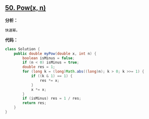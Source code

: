 ## [50. Pow(x, n)](https://leetcode-cn.com/problems/powx-n/)

**分析：**

```
快速幂。
```

**代码：**

```java
class Solution {
    public double myPow(double x, int n) {  
        boolean isMinus = false;
        if (n < 0) isMinus = true;
        double res = 1;
        for (long k = (long)Math.abs((long)n); k > 0; k >>= 1) {
            if ((k & 1) == 1) {
                res *= x;
            }
            x *= x;
        }
        if (isMinus) res = 1 / res;
        return res;
    }
}
```




